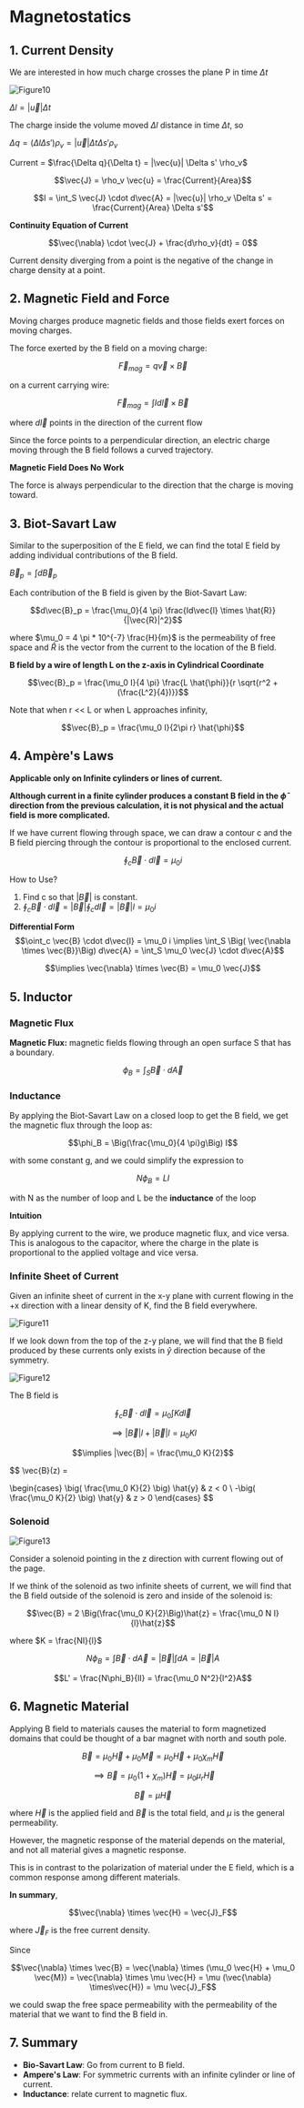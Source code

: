 # Magnetostatics

## 1. Current Density

We are interested in how much charge crosses the plane P in time $\Delta t$

![Figure10](./image/Figure10.png)

$\Delta l = |\vec{u}| \Delta t$

The charge inside the volume moved $\Delta l$ distance in time $\Delta t$, so

$\Delta q = (\Delta l \Delta s')\rho_v = |\vec{u}| \Delta t \Delta s' \rho_v$

Current = $\frac{\Delta q}{\Delta t} = |\vec{u}| \Delta s' \rho_v$

$$\vec{J} = \rho_v \vec{u} = \frac{Current}{Area}$$

$$I = \int_S \vec{J} \cdot d\vec{A} = |\vec{u}| \rho_v \Delta s' = \frac{Current}{Area} \Delta s'$$



**Continuity Equation of Current**

$$\vec{\nabla} \cdot \vec{J} + \frac{d\rho_v}{dt} = 0$$

Current density diverging from a point is the negative of the change in charge density at a point.

## 2. Magnetic Field and Force
Moving charges produce magnetic fields and those fields exert forces on moving charges.

The force exerted by the B field on a moving charge:

$$\vec{F}_{mag} = q \vec{v} \times \vec{B}$$

on a current carrying wire:

$$\vec{F}_{mag} = \int Id\vec{l} \times \vec{B}$$

where $d\vec{l}$ points in the direction of the current flow

Since the force points to a perpendicular direction, an electric charge moving through the B field follows a curved trajectory.

**Magnetic Field Does No Work**

The force is always perpendicular to the direction that the charge is moving toward.

## 3. Biot-Savart Law

Similar to the superposition of the E field, we can find the total E field by adding individual contributions of the B field.

$\vec{B}_p = \int d\vec{B}_p$

Each contribution of the B field is given by the Biot-Savart Law:

$$d\vec{B}_p = \frac{\mu_0}{4 \pi} \frac{Id\vec{l} \times \hat{R}}{|\vec{R}|^2}$$

where $\mu_0 = 4 \pi * 10^{-7} \frac{H}{m}$ is the permeability of free space and $\hat{R}$ is the vector from the current to the location of the B field.

**B field by a wire of length L on the z-axis in Cylindrical Coordinate**

$$\vec{B}_p = \frac{\mu_0 I}{4 \pi} \frac{L \hat{\phi}}{r \sqrt{r^2 + (\frac{L^2}{4})}}$$

Note that when r << L or when L approaches infinity, 

$$\vec{B}_p = \frac{\mu_0 I}{2\pi r} \hat{\phi}$$

## 4. Ampère's Laws

**Applicable only on Infinite cylinders or lines of current.**

**Although current in a finite cylinder produces a constant B field in the $\hat{\phi}$ direction from the previous calculation, it is not physical and the actual field is more complicated.**

If we have current flowing through space, we can draw a contour c and the B field piercing through the contour is proportional to the enclosed current.

$$\oint_c \vec{B} \cdot d\vec{l} = \mu_0 i$$

How to Use?
1. Find c so that $|\vec{B}|$ is constant.
2. $\oint_c \vec{B} \cdot d\vec{l} = |\vec{B}| \oint_c d\vec{l} = |\vec{B}|l = \mu_0 i$

**Differential Form**
$$\oint_c \vec{B} \cdot d\vec{l} = \mu_0 i \implies \int_S \Big( \vec{\nabla \times \vec{B}}\Big) d\vec{A} = \int_S \mu_0 \vec{J} \cdot d\vec{A}$$

$$\implies \vec{\nabla} \times \vec{B} = \mu_0 \vec{J}$$

## 5. Inductor
### Magnetic Flux
**Magnetic Flux:** magnetic fields flowing through an open surface S that has a boundary.

$$\phi_B = \int_S \vec{B} \cdot d\vec{A}$$

### Inductance

By applying the Biot-Savart Law on a closed loop to get the B field, we get the magnetic flux through the loop as:

$$\phi_B = \Big(\frac{\mu_0}{4 \pi}g\Big) I$$

with some constant g, and we could simplify the expression to

$$N \phi_B = LI$$

with N as the number of loop and L be the **inductance** of the loop

**Intuition**

By applying current to the wire, we produce magnetic flux, and vice versa. This is analogous to the capacitor, where the charge in the plate is proportional to the applied voltage and vice versa.

### Infinite Sheet of Current

Given an infinite sheet of current in the x-y plane with current flowing in the +x direction with a linear density of K, find the B field everywhere.

![Figure11](./image/Figure11.png)

If we look down from the top of the z-y plane, we will find that the B field produced by these currents only exists in $\hat{y}$ direction because of the symmetry.

![Figure12](./image/Figure12.png)

The B field is

$$\oint_c \vec{B} \cdot d\vec{l} = \mu_0 \int Kd\vec{l}$$

$$\implies |\vec{B}| l + |\vec{B}|l = \mu_0 Kl$$

$$\implies |\vec{B}| = \frac{\mu_0 K}{2}$$

$$
\vec{B}(z) =

\begin{cases}
    \big( \frac{\mu_0 K}{2} \big) \hat{y} & z < 0 \\
    -\big( \frac{\mu_0 K}{2} \big) \hat{y} &  z > 0
\end{cases}
$$


### Solenoid

![Figure13](./image/Figure13.png)

Consider a solenoid pointing in the z direction with current flowing out of the page.

If we think of the solenoid as two infinite sheets of current, we will find that the B field outside of the solenoid is zero and inside of the solenoid is: 

$$\vec{B} = 2 \Big(\frac{\mu_0 K}{2}\Big)\hat{z} = \frac{\mu_0 N I}{l}\hat{z}$$

where $K = \frac{NI}{l}$

$$N\phi_B = \int \vec{B} \cdot d\vec{A} = |\vec{B}| \int dA = |\vec{B}|A$$

$$L' = \frac{N\phi_B}{Il} = \frac{\mu_0 N^2}{l^2}A$$

## 6. Magnetic Material

Applying B field to materials causes the material to form magnetized domains that could be thought of a bar magnet with north and south pole.

$$\vec{B} = \mu_0 \vec{H} + \mu_0 \vec{M} = \mu_0\vec{H} + \mu_0 \chi_m \vec{H}$$

$$\implies \vec{B} = \mu_0(1 + \chi_m)\vec{H} = \mu_0 \mu_r \vec{H}$$

$$\vec{B} = \mu \vec{H}$$

where $\vec{H}$ is the applied field and $\vec{B}$ is the total field, and $\mu$ is the general permeability.

However, the magnetic response of the material depends on the material, and not all material gives a magnetic response.

This is in contrast to the polarization of material under the E field, which is a common response among different materials.


**In summary**,

$$\vec{\nabla} \times \vec{H} = \vec{J}_F$$

where $\vec{J}_F$ is the free current density.

Since 

$$\vec{\nabla} \times \vec{B} = \vec{\nabla} \times (\mu_0 \vec{H} + \mu_0 \vec{M}) = \vec{\nabla} \times \mu \vec{H} = \mu (\vec{\nabla} \times\vec{H}) = \mu \vec{J}_F$$

we could swap the free space permeability with the permeability of the material that we want to find the B field in.

## 7. Summary

* **Bio-Savart Law**: Go from current to B field.
* **Ampere's Law**: For symmetric currents with an infinite cylinder or line of current.
* **Inductance**: relate current to magnetic flux.


